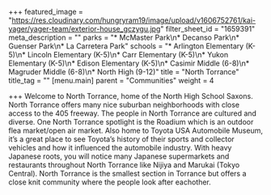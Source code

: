 +++
featured_image = "https://res.cloudinary.com/hungryram19/image/upload/v1606752761/kai-yager/yager-team/exterior-house_gczygu.jpg"
filter_sheet_id = "1659391"
meta_description = ""
parks = "* McMaster Park\n* Decanso Park\n* Guenser Park\n* La Carretera Park"
schools = "* Arlington Elementary (K-5)\n* Lincoln Elementary (K-5)\n* Carr Elementary (K-5)\n* Yukon Elementary (K-5)\n* Edison Elementary (K-5)\n* Casimir Middle (6-8)\n* Magruder Middle (6-8)\n* North High (9-12)"
title = "North Torrance"
title_tag = ""
[menu.main]
parent = "Communities"
weight = 4

+++
Welcome to North Torrance, home of the North High School Saxons. North Torrance offers many nice suburban neighborhoods with close access to the 405 freeway. The people in North Torrance are cultured and diverse. One North Torrance spotlight is the Roadium which is an outdoor flea market/open air market. Also home to Toyota USA Automobile Museum, it’s a great place to see Toyota’s history of their sports and collector vehicles and how it influenced the automobile industry. With heavy Japanese roots, you will notice many Japanese supermarkets and restaurants throughout North Torrance like Nijiya and Marukai (Tokyo Central). North Torrance is the smallest section in Torrance but offers a close knit community where the people look after eachother. 